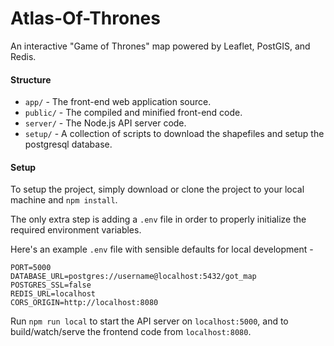 # Atlas-Of-Thrones

An interactive "Game of Thrones" map powered by Leaflet, PostGIS, and Redis.

#### Structure
- `app/` - The front-end web application source.
- `public/` - The compiled and minified front-end code.
- `server/` - The Node.js API server code.
- `setup/` - A collection of scripts to download the shapefiles and setup the postgresql database.

#### Setup

To setup the project, simply download or clone the project to your local machine and `npm install`.

The only extra step is adding a `.env` file in order to properly initialize the required environment variables.

Here's an example `.env` file with sensible defaults for local development -
```
PORT=5000
DATABASE_URL=postgres://username@localhost:5432/got_map
POSTGRES_SSL=false
REDIS_URL=localhost
CORS_ORIGIN=http://localhost:8080
```

Run `npm run local` to start the API server on `localhost:5000`, and to build/watch/serve the frontend code from `localhost:8080`.